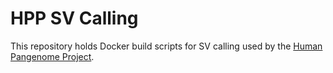 # HPP SV Calling

This repository holds Docker build scripts for SV calling
used by the [Human Pangenome Project](https://humanpangenome.org).
